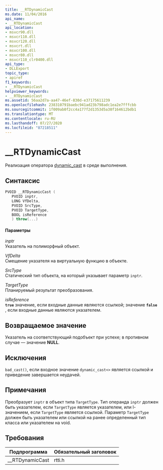 ```yaml
---
title: __RTDynamicCast
ms.date: 11/04/2016
api_name:
- __RTDynamicCast
api_location:
- msvcr90.dll
- msvcr110.dll
- msvcr120.dll
- msvcrt.dll
- msvcr100.dll
- msvcr80.dll
- msvcr110_clr0400.dll
api_type:
- DLLExport
topic_type:
- apiref
f1_keywords:
- __RTDynamicCast
helpviewer_keywords:
- __RTDynamicCast
ms.assetid: 56aa2d7a-aa47-46ef-830d-e37175611239
ms.openlocfilehash: 238310791baebc941ad23b798adc1ea2e7fffcbb
ms.sourcegitcommit: 1f009ab0f2cc4a177f2d1353d5a38f164612bdb1
ms.translationtype: MT
ms.contentlocale: ru-RU
ms.lasthandoff: 07/27/2020
ms.locfileid: "87218511"
---
```

# <a name="__rtdynamiccast"></a>__RTDynamicCast

Реализация оператора [dynamic_cast](../cpp/dynamic-cast-operator.md) в среде выполнения.

## <a name="syntax"></a>Синтаксис

```cpp
PVOID __RTDynamicCast (
   PVOID inptr,
   LONG VfDelta,
   PVOID SrcType,
   PVOID TargetType,
   BOOL isReference
   ) throw(...)
```

#### <a name="parameters"></a>Параметры

*inptr*<br/>
Указатель на полиморфный объект.

*VfDelta*<br/>
Смещение указателя на виртуальную функцию в объекте.

*SrcType*<br/>
Статический тип объекта, на который указывает параметр `inptr`.

*TargetType*<br/>
Планируемый результат преобразования.

*isReference*<br/>
**`true`** значение, если входные данные являются ссылкой; значение **`false`** , если входные данные являются указателем.

## <a name="return-value"></a>Возвращаемое значение

Указатель на соответствующий подобъект при успехе; в противном случае — значение **NULL**.

## <a name="exceptions"></a>Исключения

`bad_cast()`, если входное значение `dynamic_cast<>` является ссылкой и приведение завершается неудачей.

## <a name="remarks"></a>Примечания

Преобразует `inptr` в объект типа `TargetType`. Тип операнда `inptr` должен быть указателем, если `TargetType` является указателем, или l-значением, если `TargetType` является ссылкой. Параметр `TargetType` должен быть указателем или ссылкой на ранее определенный тип класса или указателем на void.

## <a name="requirements"></a>Требования

|Подпрограмма|Обязательный заголовок|
|-------------|---------------------|
|__RTDynamicCast|rtti.h|
